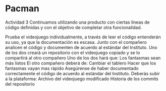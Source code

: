 # Pacman
Actividad 3
Continuamos utilizando una producto con ciertas líneas de código definidas y con el objetivo de completar otra funcionalidad.

Prueba el videojuego individualmente, a través de leer el código entenderán su uso, ya que la documentación es escasa.
Junto con el compañero analicen el código y documenten de acuerdo al estándar del Instituto.
Uno de los dos creará un repositorio con el videojuego copiado y se lo compartirá al otro compañero
Uno de los dos hará que:
Los fantasmas sean más listos
El otro compañero deberá de:
Cambiar el tablero
Hacer que los fantasmas vayan mas rápido
Asegúrense de haber documentado correctamente el código de acuerdo al estándar del Instituto.
Deberás subir a la plataforma:
Archivo del videojuego modificado
Historia de los commits del repositorio
